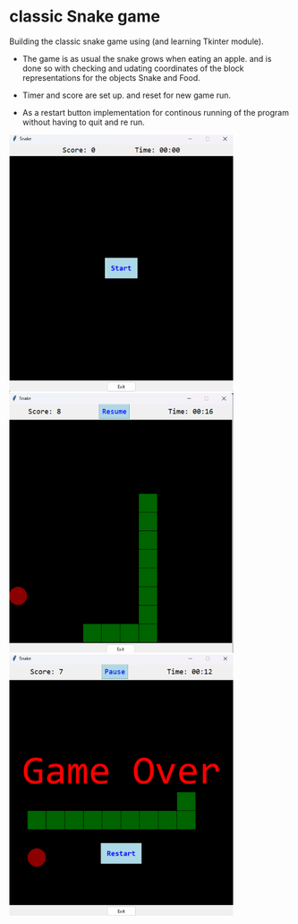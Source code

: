 # classic Snake game

Building the classic snake game using (and learning Tkinter module).

- The game is as usual the snake grows when eating an apple. and is done so  with checking and udating coordinates of the block representations for the objects Snake and Food.

- Timer and score are set up. and reset for new game run.
- As a restart button implementation for continous running of the program without having to quit and re run.

<img src="./screenshots/1.png" alt="some sample photos" width=400>
<img src="./screenshots/2.png" alt="some sample photos" width=400>

<img src="./screenshots/3.png" alt="some sample photos" width=400>